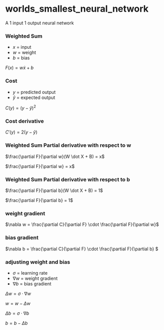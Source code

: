 # worlds_smallest_neural_network

A 1 input 1 output neural network

### Weighted Sum

- $x$ = input
- $w$ = weight
- $b$ = bias

$F(x) = w \dot x + b$

### Cost 

- $y$ = predicted output
- $\hat y$ = expected output

$C(y) = (y - \hat y)^2$

### Cost derivative

$C'(y) = 2(y - \hat y)$

### Weighted Sum Partial derivative with respect to w

$\frac{\partial F}{\partial w}(W \dot X + B) = x$

$\frac{\partial F}{\partial w} = x$

### Weighted Sum Partial derivative with respect to b

$\frac{\partial F}{\partial b}(W \dot X + B) = 1$

$\frac{\partial F}{\partial b} = 1$

### weight gradient

$\nabla w = \frac{\partial C}{\partial F} \cdot \frac{\partial F}{\partial w}$

### bias gradient

$\nabla b = \frac{\partial C}{\partial F} \cdot \frac{\partial F}{\partial b} $

### adjusting weight and bias
- $\sigma$ = learning rate
- $\nabla w$ = weight gradient
- $\nabla b$ = bias gradient

$\Delta w = \sigma \cdot \nabla w$

$w = w - \Delta w$

$\Delta b = \sigma \cdot \nabla b$

$b = b - \Delta b$
